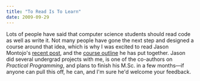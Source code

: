 ```yaml
---
title: "To Read Is To Learn"
date: 2009-09-29
---
```

Lots of people have said that computer science students should read code as well as write it.  Not many people have gone the next step and designed a course around that idea, which is why I was excited to read Jason Montojo's <a href="http://www.jaysnothere.com/blog/?p=74">recent post</a>, and the <a href="http://www.jaysnothere.com/cs-art-history/">course outline</a> he has put together.  Jason did several undergrad projects with me, is one of the co-authors on <em>Practical Programming</em>, and plans to finish his M.Sc. in a few months—if anyone can pull this off, he can, and I'm sure he'd welcome your feedback.

